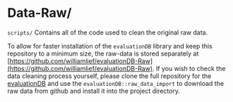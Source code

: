 # Data-Raw/

`scripts/` Contains all of the code used to clean the original raw data. 

To allow for faster installation of the `evaluationDB` library and keep this repository to a minimum size, the raw-data is stored separately at [https://github.com/williamlief/evaluationDB-Raw](https://github.com/williamlief/evaluationDB-Raw). If you wish to check the data cleaning process yourself, please clone the full repository for the [evaluationDB](https://github.com/williamlief/evaluationDB) and use the `evaluationDB::raw_data_import` to download the raw data from github and install it into the project directory. 
